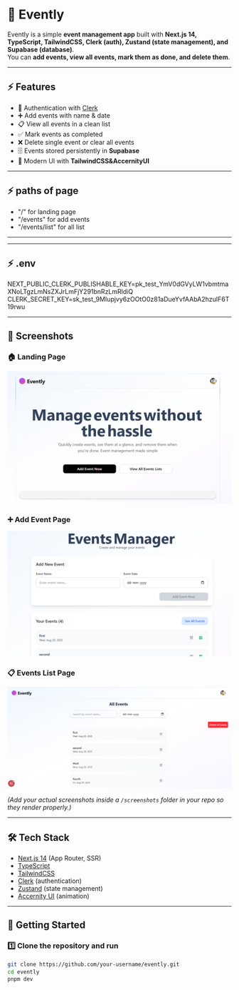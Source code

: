 # 📅 Evently

Evently is a simple **event management app** built with **Next.js 14, TypeScript, TailwindCSS, Clerk (auth), Zustand (state management), and Supabase (database)**.  
You can **add events, view all events, mark them as done, and delete them**.  

---

## ⚡ Features
- 🔑 Authentication with [Clerk](https://clerk.com)  
- ➕ Add events with name & date  
- 📋 View all events in a clean list  
- ✅ Mark events as completed  
- ❌ Delete single event or clear all events  
- 🗄️ Events stored persistently in **Supabase**  
- 🎨 Modern UI with **TailwindCSS&AccernityUI**  

---
## ⚡ paths of page
- "/" for landing page
- "/events" for add events
- "/events/list" for all list

---

---
## ⚡ .env 
NEXT_PUBLIC_CLERK_PUBLISHABLE_KEY=pk_test_YmV0dGVyLW1vbmtmaXNoLTgzLmNsZXJrLmFjY291bnRzLmRldiQ
CLERK_SECRET_KEY=sk_test_9MIupjvy6zOOtO0z81aDueYvfAAbA2hzuIF6T19rwu

---
## 📸 Screenshots

### 🏠 Landing Page
![Landing Page](./public/landing.png)

### ➕ Add Event Page
![Add Event Page](./public/add.png)

### 📋 Events List Page
![Events List Page](./public/allEvent.png)

*(Add your actual screenshots inside a `/screenshots` folder in your repo so they render properly.)*

---

## 🛠️ Tech Stack
- [Next.js 14](https://nextjs.org/) (App Router, SSR)  
- [TypeScript](https://www.typescriptlang.org/)  
- [TailwindCSS](https://tailwindcss.com/)  
- [Clerk](https://clerk.com/) (authentication)  
- [Zustand](https://zustand-demo.pmnd.rs/) (state management)  
- [Accernity UI]() (animation)  

---

## 🚀 Getting Started

### 1️⃣ Clone the repository and run
```bash
git clone https://github.com/your-username/evently.git
cd evently
pnpm dev